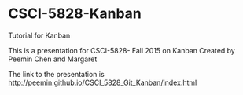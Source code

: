 # CSCI-5828-Kanban
Tutorial for Kanban

This is a presentation for CSCI-5828- Fall 2015 on Kanban
Created by Peemin Chen and Margaret

The link to the presentation is http://peemin.github.io/CSCI_5828_Git_Kanban/index.html
